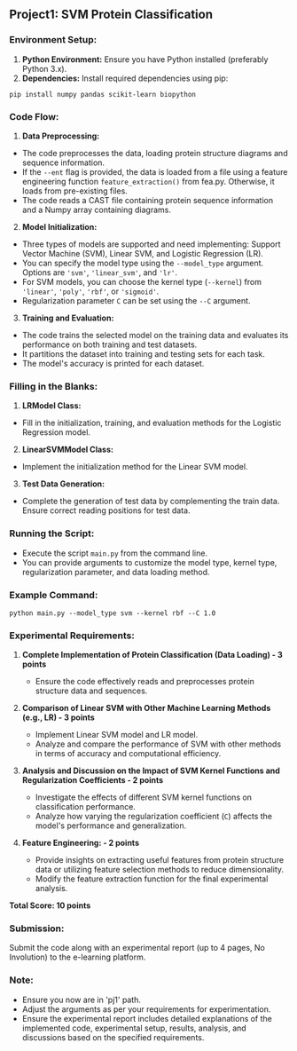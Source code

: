 ## Project1: SVM Protein Classification

### Environment Setup:
1. **Python Environment:** Ensure you have Python installed (preferably Python 3.x).
2. **Dependencies:** Install required dependencies using pip:

```
pip install numpy pandas scikit-learn biopython
```

### Code Flow:
1. **Data Preprocessing:**
- The code preprocesses the data, loading protein structure diagrams and sequence information.
- If the `--ent` flag is provided, the data is loaded from a file using a feature engineering function `feature_extraction()` from fea.py. Otherwise, it loads from pre-existing files.
- The code reads a CAST file containing protein sequence information and a Numpy array containing diagrams.

2. **Model Initialization:**
- Three types of models are supported and need implementing: Support Vector Machine (SVM), Linear SVM, and Logistic Regression (LR).
- You can specify the model type using the `--model_type` argument. Options are `'svm'`, `'linear_svm'`, and `'lr'`.
- For SVM models, you can choose the kernel type (`--kernel`) from `'linear'`, `'poly'`, `'rbf'`, or `'sigmoid'`.
- Regularization parameter `C` can be set using the `--C` argument.

3. **Training and Evaluation:**
- The code trains the selected model on the training data and evaluates its performance on both training and test datasets.
- It partitions the dataset into training and testing sets for each task.
- The model's accuracy is printed for each dataset.

### Filling in the Blanks:
1. **LRModel Class:**
- Fill in the initialization, training, and evaluation methods for the Logistic Regression model.

2. **LinearSVMModel Class:**
- Implement the initialization method for the Linear SVM model.

3. **Test Data Generation:**
- Complete the generation of test data by complementing the train data. Ensure correct reading positions for test data.

### Running the Script:
- Execute the script `main.py` from the command line.
- You can provide arguments to customize the model type, kernel type, regularization parameter, and data loading method.

### Example Command:
```
python main.py --model_type svm --kernel rbf --C 1.0
```

### Experimental Requirements:

1. **Complete Implementation of Protein Classification (Data Loading) - 3 points**
    - Ensure the code effectively reads and preprocesses protein structure data and sequences.

2. **Comparison of Linear SVM with Other Machine Learning Methods (e.g., LR) - 3 points**
    - Implement Linear SVM model and LR model.
    - Analyze and compare the performance of SVM with other methods in terms of accuracy and computational efficiency.

3. **Analysis and Discussion on the Impact of SVM Kernel Functions and Regularization Coefficients - 2 points**
    - Investigate the effects of different SVM kernel functions on classification performance.
    - Analyze how varying the regularization coefficient (`C`) affects the model's performance and generalization.

4. **Feature Engineering: - 2 points**
    - Provide insights on extracting useful features from protein structure data or utilizing feature selection methods to reduce dimensionality.
    - Modify the feature extraction function for the final experimental analysis.
  
**Total Score: 10 points**

### Submission:
Submit the code along with an experimental report (up to 4 pages, No Involution) to the e-learning platform.

### Note:
- Ensure you now are in 'pj1' path.
- Adjust the arguments as per your requirements for experimentation.
- Ensure the experimental report includes detailed explanations of the implemented code, experimental setup, results, analysis, and discussions based on the specified requirements.